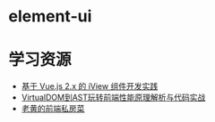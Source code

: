 # element-ui

# 学习资源
+ [基于 Vue.js 2.x 的 iView 组件开发实践](https://segmentfault.com/ls/1650000018852612)
+ [VirtualDOM到AST玩转前端性能原理解析与代码实战](https://segmentfault.com/ls/1650000018003974)
+ [老黄的前端私房菜](http://mp.weixin.qq.com/mp/homepage?__biz=MzIxNDc4MjEzNw==&hid=1&sn=68796d179e7b4b90ed1559d3bdf70893&scene=18#wechat_redirect)
